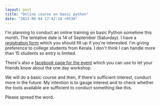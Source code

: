 ```yaml
---
layout: post
title: "Online course on basic python"
date: "2013-09-04 17:42:18 +0530"
---
```


I'm planning to conduct an online training on basic Python sometime this month. The tentative date is 14 of September (Saturday). I have a [registration form](http://bit.ly/lycaeum-python-workshop) which you should fill up if you're interested. I'm giving preference to college students from Kerala. I don't think I can handle more than 15 students so entry is limited.

There's also a [facebook page for the event](https://www.facebook.com/events/1413281435561662/) which you can use to let your friends know about the one day workshop.

We will do a basic course and then, if there's sufficient interest, conduct more in the future. My intention is to gauge interest and to check whether the tools available are sufficient to conduct something like this.

Please spread the word.
